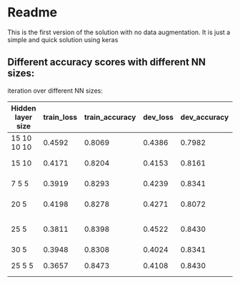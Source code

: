 # Readme
This is the first version of the solution with no data augmentation. It is just a simple and quick solution using keras

## Different accuracy scores with different NN sizes: ##

 iteration over different NN sizes:

 |Hidden layer size   |train_loss    |train_accuracy   |dev_loss   |dev_accuracy  |dropout          | Inference               |
 |--------------------|--------------|-----------------|-----------|--------------|-----------------|-------------------------|
 |15 10 10 10         |0.4592        |0.8069           |0.4386     |0.7982        |no overfitting   |                         |
 |15 10               |0.4171        |0.8204           |0.4153     |0.8161        |no overfitting   |                         |
 |7 5 5               |0.3919        |0.8293           |0.4239     |0.8341        |no overfitting   |                         |
 |20 5                |0.4198        |0.8278           |0.4271     |0.8072        |no overfitting   |                         |
 |25 5                |0.3811        |0.8398           |0.4522     |0.8430        |0.1   0          | 25 best for first layer |  
 |30 5                |0.3948        |0.8308           |0.4024     |0.8341        |0.1   0          |                         |
 |25 5 5              |0.3657        |0.8473           |0.4108     |0.8430        |0.1   0          | even better!!!          |
